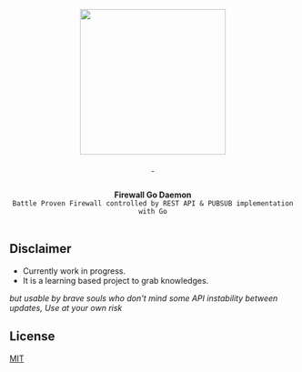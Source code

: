 <p align="center">
  <img width="256" src="https://user-images.githubusercontent.com/58973699/132199329-0d4df696-8459-4a82-b4f9-6552e94fde9a.png">  
</p>

<p align="center">
  <a href="LICENSE.md" target="_blank">
    <img src="https://badgen.net/badge/license/MIT/blue" alt="">
  </a>
  <a href="https://github.com/hnimminh/fwgod/releases" target="_blank">
    <img src="https://badgen.net/github/tag/hnimminh/fwgod" alt="">
  </a>
</p>

<p align="center">
  <br>
  <strong>Firewall Go Daemon</strong>
  <br>
  <code>Battle Proven Firewall controlled by REST API & PUBSUB implementation with Go</code>
  <br><br>
</p>


## Disclaimer
* Currently work in progress.
* It is a learning based project to grab knowledges.

*but usable by brave souls who don't mind some API instability between updates, Use at your own risk*

## License
[MIT](./LICENSE)
